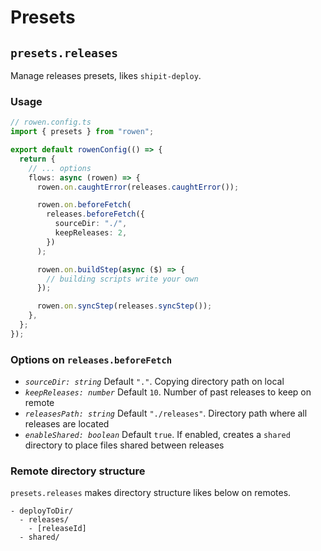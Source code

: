 # Presets

## `presets.releases`

Manage releases presets, likes `shipit-deploy`.

### Usage

```ts
// rowen.config.ts
import { presets } from "rowen";

export default rowenConfig(() => {
  return {
    // ... options
    flows: async (rowen) => {
      rowen.on.caughtError(releases.caughtError());

      rowen.on.beforeFetch(
        releases.beforeFetch({
          sourceDir: "./",
          keepReleases: 2,
        })
      );

      rowen.on.buildStep(async ($) => {
        // building scripts write your own
      });

      rowen.on.syncStep(releases.syncStep());
    },
  };
});
```

### Options on `releases.beforeFetch`

- _`sourceDir: string`_ Default `"."`. Copying directory path on local
- _`keepReleases: number`_ Default `10`. Number of past releases to keep on remote
- _`releasesPath: string`_ Default `"./releases"`. Directory path where all releases are located
- _`enableShared: boolean`_ Default `true`. If enabled, creates a `shared` directory to place files shared between releases

### Remote directory structure

`presets.releases` makes directory structure likes below on remotes.

```
- deployToDir/
  - releases/
    - [releaseId]
  - shared/
```
